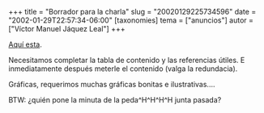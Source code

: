 +++
title = "Borrador para la charla"
slug = "20020129225734596"
date = "2002-01-29T22:57:34-06:00"
[taxonomies]
tema = ["anuncios"]
autor = ["Víctor Manuel Jáquez Leal"]
+++

[Aquí esta](/gto).

Necesitamos completar la tabla de contenido y las referencias útiles. E
inmediatamente después meterle el contenido (valga la redundacia).

Gráficas, requerimos muchas gráficas bonitas e ilustrativas....

BTW: ¿quién pone la minuta de la peda^H^H^H^H junta pasada?
